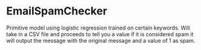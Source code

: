 # EmailSpamChecker

Primitive model using logistic regression trained on certain keywords. Will take in a CSV file and proceeds to tell you a value if it is considered spam it will output the message
with the original message and a value of 1 as spam.
